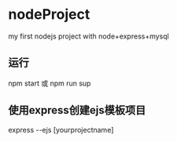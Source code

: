 # nodeProject
my first nodejs project with node+express+mysql

## 运行
  npm start 
  或 npm run sup

## 使用express创建ejs模板项目
  express --ejs [yourprojectname]
